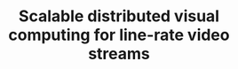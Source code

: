 ---
title: "Scalable distributed visual computing for line-rate video streams"
link: https://dl.acm.org/citation.cfm?id=3204974
conference: MMSys'18
---